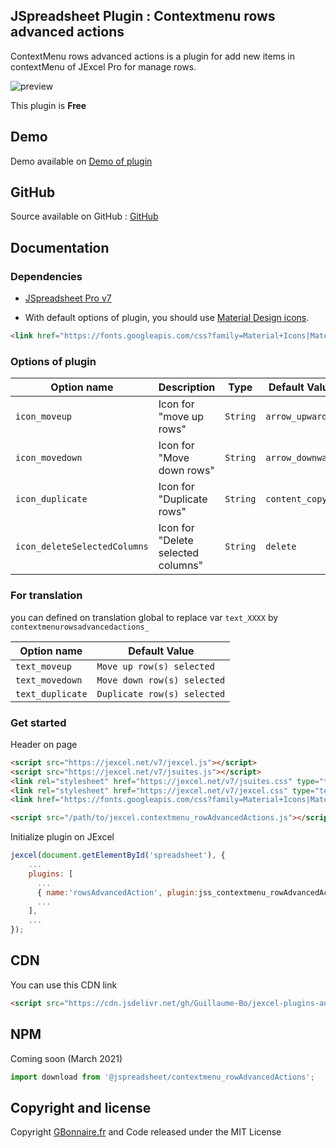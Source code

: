 ## JSpreadsheet Plugin : Contextmenu rows advanced actions

ContextMenu rows advanced actions is a plugin for add new items in contextMenu of JExcel Pro for manage rows. 

![preview](https://user-images.githubusercontent.com/52194475/102090914-5b802d80-3e1e-11eb-9fe6-572cea5eecae.png)

This plugin is **Free**

## Demo

Demo available on [Demo of plugin](https://demo.gbonnaire.fr/jExcel/plugin.contextmenu.php)

## GitHub

Source available on GitHub : [GitHub](https://github.com/Guillaume-Bo/jexcel-plugins-and-editors/tree/master/plugins/contextmenu_rowsAdvancedActions)

## Documentation

### Dependencies

- [JSpreadsheet Pro v7](https://www.jspreadsheet.net/v7)

- With default options of plugin, you should use [Material Design icons](https://material.io/resources/icons/). 

```HTML
<link href="https://fonts.googleapis.com/css?family=Material+Icons|Material+Icons+Outlined|Material+Icons+Two+Tone|Material+Icons+Round|Material+Icons+Sharp" rel="stylesheet">
 ```   

### Options of plugin

<table>
	<thead>
		<tr>
			<th>Option name</th>
			<th>Description</th>
			<th>Type</th>
			<th>Default Value</th>
		</tr>
	</thead>
	<tbody>
		<tr>
			<td><code>icon_moveup</code></td>
			<td>Icon for "move up rows"</td>
			<td><code>String</code></td>
			<td><code>arrow_upward</code></td>
		</tr>
		<tr>
			<td><code>icon_movedown</code></td>
			<td>Icon for "Move down rows"</td>
			<td><code>String</code></td>
			<td><code>arrow_downward</code></td>
		</tr>
		<tr>
			<td><code>icon_duplicate</code></td>
			<td>Icon for "Duplicate rows"</td>
			<td><code>String</code></td>
			<td><code>content_copy</code></td>
		</tr>
		<tr>
			<td><code>icon_deleteSelectedColumns</code></td>
			<td>Icon for "Delete selected columns"</td>
			<td><code>String</code></td>
			<td><code>delete</code></td>
		</tr>		
	</tbody>
</table>

### For translation
you can defined on translation global to replace var <code>text_XXXX</code> by <code>contextmenurowsadvancedactions_</code>
<table>
	<thead>
		<tr>
			<th>Option name</th>
			<th>Default Value</th>
		</tr>
	</thead>
	<tbody>
		<tr>
			<td><code>text_moveup</code></td>
			<td><code>Move up row(s) selected</code></td>
		</tr>
		<tr>
			<td><code>text_movedown</code></td>
			<td><code>Move down row(s) selected</code></td>
		</tr>
		<tr>
			<td><code>text_duplicate</code></td>
			<td><code>Duplicate row(s) selected</code></td>
		</tr>
	</tbody>
</table>

### Get started

Header on page
```HTML
<script src="https://jexcel.net/v7/jexcel.js"></script>
<script src="https://jexcel.net/v7/jsuites.js"></script>
<link rel="stylesheet" href="https://jexcel.net/v7/jsuites.css" type="text/css" />
<link rel="stylesheet" href="https://jexcel.net/v7/jexcel.css" type="text/css" />
<link href="https://fonts.googleapis.com/css?family=Material+Icons|Material+Icons+Outlined|Material+Icons+Two+Tone|Material+Icons+Round|Material+Icons+Sharp" rel="stylesheet">

<script src="/path/to/jexcel.contextmenu_rowAdvancedActions.js"></script>
```

Initialize plugin on JExcel
```JavaScript
jexcel(document.getElementById('spreadsheet'), {
	...
	plugins: [
      ...
      { name:'rowsAdvancedAction', plugin:jss_contextmenu_rowAdvancedActions},
      ...  
    ],
    ...
});
```


## CDN

You can use this CDN link

```HTML
<script src="https://cdn.jsdelivr.net/gh/Guillaume-Bo/jexcel-plugins-and-editors@latest/plugins/contextmenu_rowsAdvancedActions/jexcel.contextmenu_rowsAdvancedActions.js"></script>
```

## NPM
Coming soon (March 2021)
```javascript
import download from '@jspreadsheet/contextmenu_rowAdvancedActions';
```

## Copyright and license

Copyright [GBonnaire.fr](https://www.gbonnaire.fr) and Code released under the MIT License
